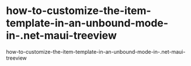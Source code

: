 # how-to-customize-the-item-template-in-an-unbound-mode-in-.net-maui-treeview
how-to-customize-the-item-template-in-an-unbound-mode-in-.net-maui-treeview
